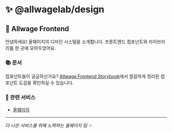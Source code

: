 # ✨ @allwagelab/design

## 🎨 Allwage Frontend

안녕하세요! 올웨이지의 디자인 시스템을 소개합니다.
프론트엔드 컴포넌트와 라이브러리를 한 곳에 모아두었어요.

### 📚 문서

컴포넌트들이 궁금하신가요?
[Allwage Frontend Storybook](https://6773a4014b40c68b26b59e81-tyaqcrrszv.chromatic.com/)에서
깔끔하게 정리된 컴포넌트 도감을 확인하실 수 있습니다.

### 🤝 관련 서비스

- [올웨이지](https://github.com/allwagelab/client)

---

_더 나은 서비스를 위해 노력하는 올웨이지 팀 ✨_
